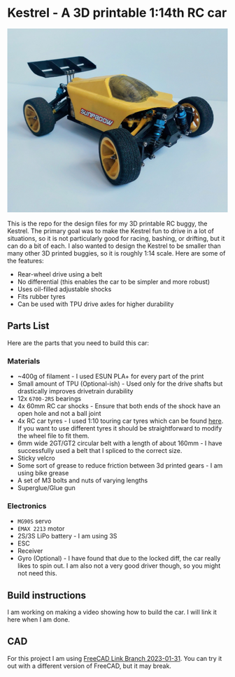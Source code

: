 # Kestrel - A 3D printable 1:14th RC car

![cover image](assets/kestrel.jpg)
 
This is the repo for the design files for my 3D printable RC buggy, the Kestrel. The primary goal was to make the Kestrel fun to drive in a lot of situations, so it is not particularly good for racing, bashing, or drifting, but it can do a bit of each. I also wanted to design the Kestrel to be smaller than many other 3D printed buggies, so it is roughly 1:14 scale. Here are some of the features:
- Rear-wheel drive using a belt
- No differential (this enables the car to be simpler and more robust)
- Uses oil-filled adjustable shocks
- Fits rubber tyres
- Can be used with TPU drive axles for higher durability

## Parts List
Here are the parts that you need to build this car:

### Materials
- ~400g of filament - I used ESUN PLA+ for every part of the print
- Small amount of TPU (Optional-ish) - Used only for the drive shafts but drastically improves drivetrain durability
- 12x `6700-2RS` bearings
- 4x 60mm RC car shocks - Ensure that both ends of the shock have an open hole and not a ball joint
- 4x RC car tyres - I used 1:10 touring car tyres which can be found [here](https://www.amazon.co.uk/gp/product/B0BHDSPXZH/ref=ox_sc_act_title_1?smid=A1N8E4Q081571L&psc=1). If you want to use different tyres it should be straightforward to modify the wheel file to fit them.
- 6mm wide 2GT/GT2 circular belt with a length of about 160mm - I have successfully used a belt that I spliced to the correct size.
- Sticky velcro
- Some sort of grease to reduce friction between 3d printed gears - I am using bike grease
- A set of M3 bolts and nuts of varying lengths
- Superglue/Glue gun

### Electronics
- `MG90S` servo
- `EMAX 2213` motor
- 2S/3S LiPo battery - I am using 3S
- ESC
- Receiver
- Gyro (Optional) - I have found that due to the locked diff, the car really likes to spin out. I am also not a very good driver though, so you might not need this.

## Build instructions
I am working on making a video showing how to build the car. I will link it here when I am done.

## CAD
For this project I am using [FreeCAD Link Branch 2023-01-31](https://github.com/realthunder/FreeCAD/releases/tag/2023.01.31-edge). You can try it out with a different version of FreeCAD, but it may break.
